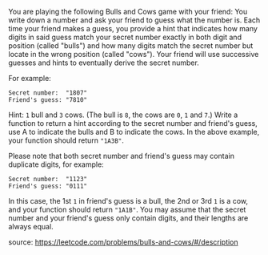 You are playing the following Bulls and Cows game with your friend: You write down a number and ask your friend to guess what the number is. Each time your friend makes a guess, you provide a hint that indicates how many digits in said guess match your secret number exactly in both digit and position (called "bulls") and how many digits match the secret number but locate in the wrong position (called "cows"). Your friend will use successive guesses and hints to eventually derive the secret number.

For example:

```
Secret number:  "1807"
Friend's guess: "7810"
```

Hint: ``1`` bull and ``3`` cows. (The bull is ``8``, the cows are ``0``, ``1`` and ``7``.)
Write a function to return a hint according to the secret number and friend's guess, use A to indicate the bulls and B to indicate the cows. In the above example, your function should return ``"1A3B"``.

Please note that both secret number and friend's guess may contain duplicate digits, for example:

```
Secret number:  "1123"
Friend's guess: "0111"
```

In this case, the 1st ``1`` in friend's guess is a bull, the 2nd or 3rd ``1`` is a cow, and your function should return ``"1A1B"``.
You may assume that the secret number and your friend's guess only contain digits, and their lengths are always equal.

source: https://leetcode.com/problems/bulls-and-cows/#/description
